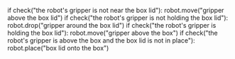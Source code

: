 

if check("the robot's gripper is not near the box lid"):
        robot.move("gripper above the box lid")
    if check("the robot's gripper is not holding the box lid"):
        robot.drop("gripper around the box lid")
    if check("the robot's gripper is holding the box lid"):
        robot.move("gripper above the box")
    if check("the robot's gripper is above the box and the box lid is not in place"):
        robot.place("box lid onto the box")